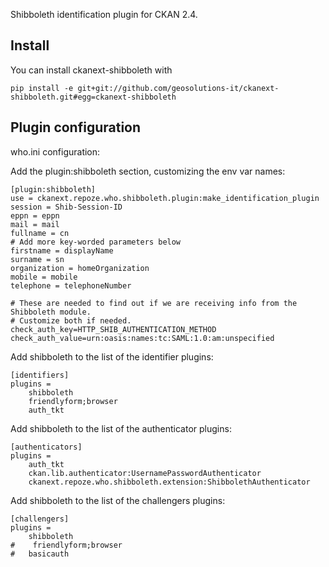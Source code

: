 Shibboleth identification plugin for CKAN 2.4. 

Install
-------

You can install ckanext-shibboleth with

	pip install -e git+git://github.com/geosolutions-it/ckanext-shibboleth.git#egg=ckanext-shibboleth
	
	
Plugin configuration
--------------------

who.ini configuration:

Add the plugin:shibboleth section, customizing the env var names:

    [plugin:shibboleth]
    use = ckanext.repoze.who.shibboleth.plugin:make_identification_plugin
    session = Shib-Session-ID
    eppn = eppn
    mail = mail
    fullname = cn
    # Add more key-worded parameters below
    firstname = displayName
    surname = sn
    organization = homeOrganization
    mobile = mobile
    telephone = telephoneNumber

    # These are needed to find out if we are receiving info from the Shibboleth module.
    # Customize both if needed.
    check_auth_key=HTTP_SHIB_AUTHENTICATION_METHOD 
    check_auth_value=urn:oasis:names:tc:SAML:1.0:am:unspecified

Add shibboleth to the list of the identifier plugins:

    [identifiers]
    plugins =
        shibboleth
        friendlyform;browser
        auth_tkt

Add shibboleth to the list of the authenticator plugins:

    [authenticators]
    plugins =
        auth_tkt
        ckan.lib.authenticator:UsernamePasswordAuthenticator
        ckanext.repoze.who.shibboleth.extension:ShibbolethAuthenticator

Add shibboleth to the list of the challengers plugins:

    [challengers]
    plugins =
        shibboleth
    #    friendlyform;browser
    #   basicauth


